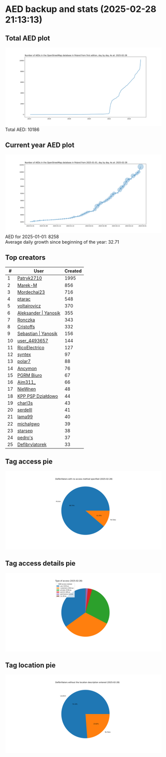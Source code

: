 # AED backup and stats (2025-02-28 21:13:13)


## Total AED plot
![](report_data/total_aed.svg)
Total AED: 10186

## Current year AED plot
![](report_data/current_year_aed.svg)\
AED for 2025-01-01: 8258\
Average daily growth since beginning of the year: 32.71

## Top creators
| # | User | Created |
| ------------- | ------------- | ------------- |
| 1 | [Patryk2710](<https://www.openstreetmap.org/user/Patryk2710>) | 1995 |
| 2 | [Marek-M](<https://www.openstreetmap.org/user/Marek-M>) | 856 |
| 3 | [Mordechai23](<https://www.openstreetmap.org/user/Mordechai23>) | 716 |
| 4 | [ptarac](<https://www.openstreetmap.org/user/ptarac>) | 548 |
| 5 | [voltairovicz](<https://www.openstreetmap.org/user/voltairovicz>) | 370 |
| 6 | [Aleksander &#124; Yanosik](<https://www.openstreetmap.org/user/Aleksander &#124; Yanosik>) | 355 |
| 7 | [Ronczka](<https://www.openstreetmap.org/user/Ronczka>) | 343 |
| 8 | [Cristoffs](<https://www.openstreetmap.org/user/Cristoffs>) | 332 |
| 9 | [Sebastian &#124; Yanosik](<https://www.openstreetmap.org/user/Sebastian &#124; Yanosik>) | 156 |
| 10 | [user_4493657](<https://www.openstreetmap.org/user/user_4493657>) | 144 |
| 11 | [RicoElectrico](<https://www.openstreetmap.org/user/RicoElectrico>) | 127 |
| 12 | [syntex](<https://www.openstreetmap.org/user/syntex>) | 97 |
| 13 | [polar7](<https://www.openstreetmap.org/user/polar7>) | 88 |
| 14 | [Ancymon](<https://www.openstreetmap.org/user/Ancymon>) | 76 |
| 15 | [PGRM Biuro](<https://www.openstreetmap.org/user/PGRM Biuro>) | 67 |
| 16 | [Aim311_](<https://www.openstreetmap.org/user/Aim311_>) | 66 |
| 17 | [NieWnen](<https://www.openstreetmap.org/user/NieWnen>) | 48 |
| 18 | [KPP PSP Działdowo](<https://www.openstreetmap.org/user/KPP PSP Działdowo>) | 44 |
| 19 | [charl3s](<https://www.openstreetmap.org/user/charl3s>) | 43 |
| 20 | [serdelll](<https://www.openstreetmap.org/user/serdelll>) | 41 |
| 21 | [lama99](<https://www.openstreetmap.org/user/lama99>) | 40 |
| 22 | [michalgwo](<https://www.openstreetmap.org/user/michalgwo>) | 39 |
| 23 | [starsep](<https://www.openstreetmap.org/user/starsep>) | 38 |
| 24 | [pedro's](<https://www.openstreetmap.org/user/pedro's>) | 37 |
| 25 | [Defibrylatorek](<https://www.openstreetmap.org/user/Defibrylatorek>) | 33 |

## Tag access pie
![](report_data/tag_access.svg)

## Tag access details pie
![](report_data/tag_access_details.svg)

## Tag location pie
![](report_data/tag_location.svg)
